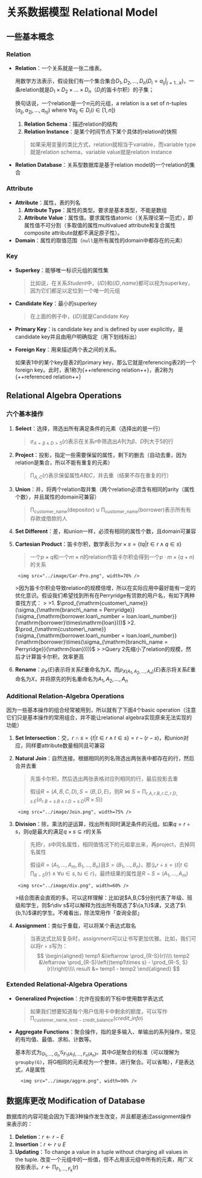 # **关系数据模型 Relational Model**

## **一些基本概念**

### **Relation**

- **Relation**：一个关系就是一张二维表。
    
    用数学方法表示，假设我们有一个集合集合$D_1, D_2, \dots, D_n (D_i = a_{ij} |_{j = 1\dots k})$，一条relation就是$D_1\times D_2\times\dots\times D_n$（$D_i$的笛卡尔积）的子集；
    
    换句话说，一个relation是一个$n$元的元组，a relation is a set of $n$-tuples $(a_{ij}, a_{2j},\dots , a_{nj})$ where $\forall a_{ij}\in D_i (i\in [1,n])$

    1. **Relation Schema**：描述relation的结构
    2. **Relation Instance**：是某个时间节点下某个具体的relation的快照

    >如果采用变量的类比方式，relation就相当于variable，而variable type就是relation schema，variable value就是relation instance

- **Relation Database**：关系型数据库是基于relation model的一个relation的集合

### **Attribute**

- **Attribute**：属性，表的列名
    1. **Attribute Type**：属性的类型。要求是基本类型，不能是数组
    2. **Attribute Value**：属性值。要求属性值atomic（关系理论第一范式），即属性值不可分割（多取值的属性multivalued attribute和复合属性composite attribute就都不满足原子性）。
- **Domain**：属性的取值范围（`null`是所有属性的domain中都存在的元素）

### **Key**

- **Superkey**：能够唯一标识元组的属性集

    >比如说，在关系$Student$中，$\{ID\}$和$\{ID, name\}$都可以视为superkey，因为它们都足以定位到一个唯一的元组

- **Candidate Key**：最小的superkey

    >在上面的例子中，$\{ID\}$就是Candidate Key

- **Primary Key**：is candidate key and is defined by user explicitly，是candidate key并且由用户明确指定（用下划线标出）
- **Foreign Key**：用来描述两个表之间的关系。
  
    如果表1中的某个key是表2的primary key，那么它就是referencing表2的一个foreign key。此时，表1称为{++referencing relation++}，表2称为{++referenced relation++}

## **Relational Algebra Operations**

### **六个基本操作**

1. **Select**：选择，筛选出所有满足条件的元素（选择出的是一行）
    
    >$\sigma_{A = \beta \wedge D > 5} (r)$表示在关系$r$中筛选出$A$列为$\beta$、$D$列大于5的行

2. **Project**：投影，指定一些需要保留的属性，剩下的删去（自动去重，因为relation是集合，所以不能有重复的元素）

    >$\prod_{A,C}(r)$表示保留属性$A$和$C$，并去重（结果不存在重复的行）

3. **Union**：并，将两个relation取并集（两个relation必须含有相同的arity（属性个数），并且属性的domain可兼容）

    >$\prod_{\mathrm{customer\_name}}(\mathrm{depositor})\cup\prod_{\mathrm{customer\_name}}(\mathrm{borrower})$表示所有有存款或借款的人

4. **Set Different**：差，和union一样，必须有相同的属性个数，且domain可兼容
5. **Cartesian Product**：笛卡尔积，数学表示为$r\times s = \{tq|t\in r\wedge q\in s\}$

    >一个$p\times q$和一个$m\times n$的relation作笛卡尔积会得到一个$p\cdot m\times (q + n)$的关系
    >
    ><div style="text-align: center;">
        <img src="../image/Car-Pro.png", width=70% />
    </div>
    >因为笛卡尔积会导致relation的规模倍增，所以在实际应用中最好能有一定的优化意识。假设我们希望找到所有在Perryridge有贷款的用户名，有如下两种查找方式：
    >
    >1. $\prod_{\mathrm{customer\_name}}(\sigma_{\mathrm{branch\_name = Perryridge}}(\sigma_{\mathrm{borrower.loan\_number = loan.loan\_number}}(\mathrm{borrower}\times\mathrm{loan})))$
    >2. $\prod_{\mathrm{customer\_name}}(\sigma_{\mathrm{borrower.loan\_number = loan.loan\_number}}(\mathrm{borrower}\times(\sigma_{\mathrm{branch\_name = Perryridge}}(\mathrm{loan}))))$
    >
    >Query 2先缩小了relation的规模，然后才计算笛卡尔积，效率更高

6. **Rename**：$\rho_X(E)$表示将关系$E$重命名为$X$。而$\rho_{X(A_1, A_2, \dots, A_n)}(E)$表示将关系$E$重命名为$X$，并将原先的列名重命名为$A_1, A_2,\dots, A_n$

### **Additional Relation-Algebra Operations**

因为一些基本操作的组合经常被用到，所以就有了下面4个basic operation（注意它们只是基本操作的常用组合，并不能让relational algebra实现原来无法实现的功能）

1. **Set Intersection**：交，$r\cap s = \{ t|t\in r \wedge t\in s \} = r-(r-s)$，和union对应，同样要attribute数量相同且可兼容
2. **Natural Join**：自然连接。根据相同的列名筛选出两张表中都存在的行，然后合并去重
   
    >先笛卡尔积，然后选出两张表格对应列相同的行，最后投影去重
    >
    >假设$R = (A, B, C, D), S = (B, D, E)$，则$R\Join S = \prod_{r.A, r.B, r.C, r.D, s.E}(\sigma_{r.B = s.B\wedge r.D = s.D}(R\times S))$
    >
    ><div style="text-align: center;">
        <img src="../image/Join.png", width=75% />
    </div>

3. **Division**：除，乘法的逆运算，找出所有同时满足条件的元组。如果$q = r\div s$，则$q$是最大的满足$q\times s\subseteq r$的关系
   
    >先把$r$，$s$中同名属性，相同值情况下的元祖拿出来，再project，去掉同名属性
    >
    >假设$R = (A_1, \dots, A_m, B_1, \dots, B_n)$且$S = (B_1, \dots, B_n)$，那么$r \div s = \{t|t\in \prod_{R-S}(r) \wedge \forall u \in s, tu\in r \}$，最终结果的属性是$R - S = (A_1, \dots, A_m)$
    >
    ><div style="text-align: center;">
        <img src="../image/div.png", width=60% />
    </div>
    >结合图表会直观的多。可以这样理解：比如说$A,B,C$分别代表了年级、班级和学生，则$r\div s$可以解释为找出所有既选了$\{a,1\}$课，又选了$\{b,1\}$课的学生。不难看出，除法常用作「查询全部」

4. **Assignment**：类似于重载，可以将某个表达式取名

    >当表达式比较复杂时，assignment可以让书写更加优雅。比如，我们可以将$r\div s$写为：
    >$$
    >\begin{aligned}
    >temp1 &\leftarrow \prod_{R-S}(r)\\\\
    >temp2 &\leftarrow \prod_{R-S}\left((temp1\times s) - \prod_{R-S, S}(r)\right)\\\\
    >result &= temp1 - temp2
    >\end{aligned}
    >$$

### **Extended Relational-Algebra Operations**

- **Generalized Projection**：允许在投影的下标中使用数学表达式
  
    >如果我们想要知道每个用户信用卡中剩余的额度，可以写作$\prod_{\mathrm{customer\_name}, \mathrm{limit - credit\_balance}}(credit\_info)$

- **Aggregate Functions**：聚合操作，指的是多输入、单输出的系列操作，常见的有均值、最值、求和、计数等。
  
    基本形式为$_{G_1,\dots, G_n} {\mathcal G}_{F_1(A_1), \dots, F_n (A_n)}$。其中$G$是聚合的标准（可以理解为`groupby(G)`，将G相同的元素视为一个整体，进行聚合。可以省略），$F$是表达式，$A$是属性

    ><div style="text-align: center;">
        <img src="../image/aggre.png", width=90% />
    </div>

## **数据库更改 Modification of Database**

数据库的内容可能会因为下面3种操作发生改变，并且都是通过assignment操作来表示的：

1. **Deletion**：$r\leftarrow r - E$
2. **Insertion**：$r\leftarrow r\cup E$
3. **Updating**：To change a value in a tuple without charging all values in the tuple. 改变一个元组中的一些值，但不占用该元组中所有的元素，用广义投影表示。$r\leftarrow\prod_{F_1, \dots, F_k}(r)$

